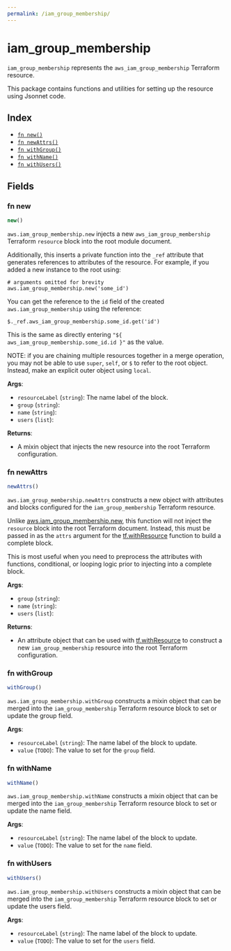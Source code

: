 ```yaml
---
permalink: /iam_group_membership/
---
```


# iam_group_membership

`iam_group_membership` represents the `aws_iam_group_membership` Terraform resource.



This package contains functions and utilities for setting up the resource using Jsonnet code.


## Index

* [`fn new()`](#fn-new)
* [`fn newAttrs()`](#fn-newattrs)
* [`fn withGroup()`](#fn-withgroup)
* [`fn withName()`](#fn-withname)
* [`fn withUsers()`](#fn-withusers)

## Fields

### fn new

```ts
new()
```


`aws.iam_group_membership.new` injects a new `aws_iam_group_membership` Terraform `resource`
block into the root module document.

Additionally, this inserts a private function into the `_ref` attribute that generates references to attributes of the
resource. For example, if you added a new instance to the root using:

    # arguments omitted for brevity
    aws.iam_group_membership.new('some_id')

You can get the reference to the `id` field of the created `aws.iam_group_membership` using the reference:

    $._ref.aws_iam_group_membership.some_id.get('id')

This is the same as directly entering `"${ aws_iam_group_membership.some_id.id }"` as the value.

NOTE: if you are chaining multiple resources together in a merge operation, you may not be able to use `super`, `self`,
or `$` to refer to the root object. Instead, make an explicit outer object using `local`.

**Args**:
  - `resourceLabel` (`string`): The name label of the block.
  - `group` (`string`): 
  - `name` (`string`): 
  - `users` (`list`): 

**Returns**:
- A mixin object that injects the new resource into the root Terraform configuration.


### fn newAttrs

```ts
newAttrs()
```


`aws.iam_group_membership.newAttrs` constructs a new object with attributes and blocks configured for the `iam_group_membership`
Terraform resource.

Unlike [aws.iam_group_membership.new](#fn-iamgroupmembershipnew), this function will not inject the `resource`
block into the root Terraform document. Instead, this must be passed in as the `attrs` argument for the
[tf.withResource](https://github.com/tf-libsonnet/core/tree/main/docs#fn-withresource) function to build a complete block.

This is most useful when you need to preprocess the attributes with functions, conditional, or looping logic prior to
injecting into a complete block.

**Args**:
  - `group` (`string`): 
  - `name` (`string`): 
  - `users` (`list`): 

**Returns**:
  - An attribute object that can be used with [tf.withResource](https://github.com/tf-libsonnet/core/tree/main/docs#fn-withresource) to construct a new `iam_group_membership` resource into the root Terraform configuration.


### fn withGroup

```ts
withGroup()
```

`aws.iam_group_membership.withGroup` constructs a mixin object that can be merged into the `iam_group_membership`
Terraform resource block to set or update the group field.



**Args**:
  - `resourceLabel` (`string`): The name label of the block to update.
  - `value` (`TODO`): The value to set for the `group` field.


### fn withName

```ts
withName()
```

`aws.iam_group_membership.withName` constructs a mixin object that can be merged into the `iam_group_membership`
Terraform resource block to set or update the name field.



**Args**:
  - `resourceLabel` (`string`): The name label of the block to update.
  - `value` (`TODO`): The value to set for the `name` field.


### fn withUsers

```ts
withUsers()
```

`aws.iam_group_membership.withUsers` constructs a mixin object that can be merged into the `iam_group_membership`
Terraform resource block to set or update the users field.



**Args**:
  - `resourceLabel` (`string`): The name label of the block to update.
  - `value` (`TODO`): The value to set for the `users` field.
